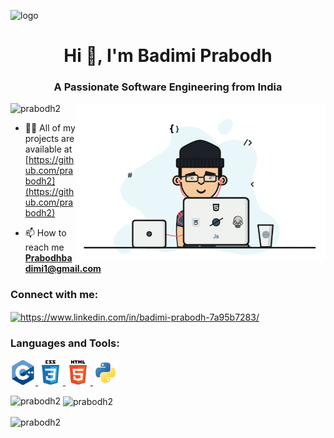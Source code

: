 ![logo](https://github.com/Ashutosh-PMishra/Ashutosh-PMishra/raw/main/Github%20Banner.png)

<h1 align="center">Hi 👋, I'm Badimi Prabodh</h1>
<h3 align="center">A Passionate Software Engineering from India</h3>
<img align="Right" alt="coding" width="400" src="https://raw.githubusercontent.com/kvssankar/kvssankar/main/programmer.gif">

<p align="left"> <img src="https://komarev.com/ghpvc/?username=prabodh2&label=Profile%20views&color=0e75b6&style=flat" alt="prabodh2" /> </p>

- 👨‍💻 All of my projects are available at [https://github.com/prabodh2](https://github.com/prabodh2)

- 📫 How to reach me **Prabodhbadimi1@gmail.com**

<h3 align="left">Connect with me:</h3>
<p align="left">
<a href="https://linkedin.com/in/https://www.linkedin.com/in/badimi-prabodh-7a95b7283/" target="blank"><img align="center" src="https://raw.githubusercontent.com/rahuldkjain/github-profile-readme-generator/master/src/images/icons/Social/linked-in-alt.svg" alt="https://www.linkedin.com/in/badimi-prabodh-7a95b7283/" height="30" width="40" /></a>
</p>

<h3 align="left">Languages and Tools:</h3>
<p align="left"> <a href="https://www.w3schools.com/cpp/" target="_blank" rel="noreferrer"> <img src="https://raw.githubusercontent.com/devicons/devicon/master/icons/cplusplus/cplusplus-original.svg" alt="cplusplus" width="40" height="40"/> </a> <a href="https://www.w3schools.com/css/" target="_blank" rel="noreferrer"> <img src="https://raw.githubusercontent.com/devicons/devicon/master/icons/css3/css3-original-wordmark.svg" alt="css3" width="40" height="40"/> </a> <a href="https://www.w3.org/html/" target="_blank" rel="noreferrer"> <img src="https://raw.githubusercontent.com/devicons/devicon/master/icons/html5/html5-original-wordmark.svg" alt="html5" width="40" height="40"/> </a> <a href="https://www.python.org" target="_blank" rel="noreferrer"> <img src="https://raw.githubusercontent.com/devicons/devicon/master/icons/python/python-original.svg" alt="python" width="40" height="40"/> </a> </p>

<p><img align="left" src="https://github-readme-stats.vercel.app/api/top-langs?username=prabodh2&show_icons=true&locale=en&layout=compact" alt="prabodh2" /></p>

<p>&nbsp;<img align="center" src="https://github-readme-stats.vercel.app/api?username=prabodh2&show_icons=true&locale=en" alt="prabodh2" /></p>

<p><img align="center" src="https://github-readme-streak-stats.herokuapp.com/?user=prabodh2&" alt="prabodh2" /></p>
